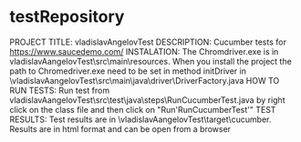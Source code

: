 # testRepository
PROJECT TITLE: vladislavAngelovTest
DESCRIPTION: Cucumber tests for https://www.saucedemo.com/
INSTALATION: The Chromdriver.exe is in vladislavAangelovTest\src\main\resources. When you install the project the path to Chromedriver.exe 
need to be set in method initDriver in \vladislavAangelovTest\src\main\java\driver\DriverFactory.java
HOW TO RUN TESTS: Run test from vladislavAangelovTest\src\test\java\steps\RunCucumberTest.java by right click on the class file 
and then click on "Run'RunCucumberTest'"
TEST RESULTS: Test results are in \vladislavAangelovTest\target\cucumber. Results are in html format and can be open from a browser
